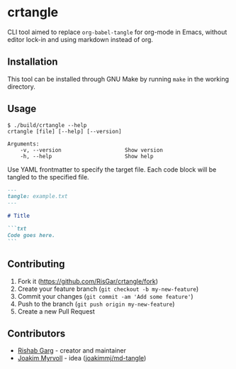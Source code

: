 # crtangle

CLI tool aimed to replace `org-babel-tangle` for org-mode in Emacs, without editor lock-in and using markdown instead of org.

## Installation

This tool can be installed through GNU Make by running `make` in the working directory.

## Usage

```console
$ ./build/crtangle --help
crtangle [file] [--help] [--version]

Arguments:
    -v, --version                    Show version
    -h, --help                       Show help
```

Use YAML frontmatter to specify the target file. Each code block will be tangled to the specified file.

````markdown
---
tangle: example.txt
---

# Title

```txt
Code goes here.
```
````

## Contributing

1. Fork it (<https://github.com/RisGar/crtangle/fork>)
2. Create your feature branch (`git checkout -b my-new-feature`)
3. Commit your changes (`git commit -am 'Add some feature'`)
4. Push to the branch (`git push origin my-new-feature`)
5. Create a new Pull Request

## Contributors

- [Rishab Garg](https://github.com/RisGar) - creator and maintainer
- [Joakim Myrvoll](https://github.com/joakimmj) - idea ([joakimmj/md-tangle](https://github.com/joakimmj/md-tangle))
